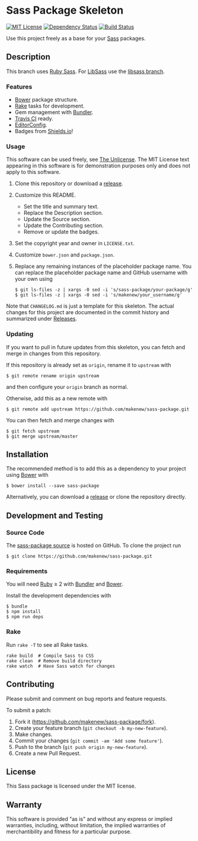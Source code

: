 # Sass Package Skeleton

<!--
[![Bower Version](https://img.shields.io/bower/v/sass-package.svg)](http://bower.io/search/?q=sass-package)
-->
[![MIT License](https://img.shields.io/github/license/makenew/sass-package.svg)](./LICENSE.txt)
[![Dependency Status](https://img.shields.io/gemnasium/makenew/sass-package.svg)](https://gemnasium.com/makenew/sass-package)
[![Build Status](https://img.shields.io/travis/makenew/sass-package.svg)](https://travis-ci.org/makenew/sass-package)

Use this project freely as a base for your [Sass] packages.

## Description

This branch uses [Ruby Sass][Sass].
For [LibSass] use the [libsass branch].

[LibSass]: http://libsass.org/
[libsass branch]: https://github.com/makenew/sass-package/tree/libsass
[Sass]: http://sass-lang.com/

### Features

* [Bower] package structure.
* [Rake] tasks for development.
* Gem management with [Bundler].
* [Travis CI] ready.
* [EditorConfig].
* Badges from [Shields.io]!

[Bundler]: http://bundler.io/
[EditorConfig]: http://editorconfig.org/
[Rake]: https://github.com/jimweirich/rake
[Shields.io]: http://shields.io/
[Travis CI]: https://travis-ci.org/

### Usage

This software can be used freely, see [The Unlicense].
The MIT License text appearing in this software is for
demonstration purposes only and does not apply to this software.

1. Clone this repository or download a [release][Releases].

2. Customize this README.
   - Set the title and summary text.
   - Replace the Description section.
   - Update the Source section.
   - Update the Contributing section.
   - Remove or update the badges.

3. Set the copyright year and owner in `LICENSE.txt`.

4. Customize `bower.json` and `package.json`.

5. Replace any remaining instances of the placeholder package name.
   You can replace the placeholder package name and GitHub username
   with your own using

   ```
   $ git ls-files -z | xargs -0 sed -i 's/sass-package/your-package/g'
   $ git ls-files -z | xargs -0 sed -i 's/makenew/your_username/g'
   ```

Note that `CHANGELOG.md` is just a template for this skeleton.
The actual changes for this project are documented in the commit history
and summarized under [Releases].

[Releases]: https://github.com/makenew/sass-package/releases
[The Unlicense]: http://unlicense.org/UNLICENSE

### Updating

If you want to pull in future updates from this skeleton,
you can fetch and merge in changes from this repository.

If this repository is already set as `origin`,
rename it to `upstream` with

```
$ git remote rename origin upstream
```

and then configure your `origin` branch as normal.

Otherwise, add this as a new remote with

```
$ git remote add upstream https://github.com/makenew/sass-package.git
```

You can then fetch and merge changes with

```
$ git fetch upstream
$ git merge upstream/master
```

## Installation

The recommended method is to add this as a dependency
to your project using [Bower] with

```
$ bower install --save sass-package
```

Alternatively, you can download a [release][Releases]
or clone the repository directly.

## Development and Testing

### Source Code

The [sass-package source](https://github.com/makenew/sass-package)
is hosted on GitHub.
To clone the project run

```
$ git clone https://github.com/makenew/sass-package.git
```

### Requirements

You will need [Ruby] ≥ 2 with [Bundler] and [Bower].

Install the development dependencies with

```
$ bundle
$ npm install
$ npm run deps
```

[Bower]: http://bower.io/
[Bundler]: http://bundler.io/
[Ruby]: https://www.ruby-lang.org/

### Rake

Run `rake -T` to see all Rake tasks.

```
rake build  # Compile Sass to CSS
rake clean  # Remove build directory
rake watch  # Have Sass watch for changes
```

## Contributing

Please submit and comment on bug reports and feature requests.

To submit a patch:

1. Fork it (https://github.com/makenew/sass-package/fork).
2. Create your feature branch (`git checkout -b my-new-feature`).
3. Make changes.
4. Commit your changes (`git commit -am 'Add some feature'`).
5. Push to the branch (`git push origin my-new-feature`).
6. Create a new Pull Request.

## License

This Sass package is licensed under the MIT license.

## Warranty

This software is provided "as is" and without any express or
implied warranties, including, without limitation, the implied
warranties of merchantibility and fitness for a particular
purpose.
